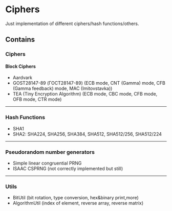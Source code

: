 # Ciphers

Just implementation of different ciphers/hash functions/others.

## Contains 
### Ciphers
#### Block Ciphers
* Aardvark
* GOST28147-89 (ГОСТ28147-89) (ECB mode, CNT (Gamma) mode, CFB (Gamma feedback) mode, MAC (Imitovstavka)) 
* TEA (Tiny Encryption Algorithm) (ECB mode, CBC mode, CFB mode, OFB mode, CTR mode)
***
### Hash Functions
* SHA1
* SHA2: SHA224, SHA256, SHA384, SHA512, SHA512/256, SHA512/224
***
### Pseudorandom number generators
* Simple linear congruential PRNG
* ISAAC CSPRNG (not correctly implemented but still)
***

### Utils
* BitUtil (bit rotation, type conversion, hex&binary print,more)
* AlgorithmUtil (index of element, reverse array, reverse matrix)
